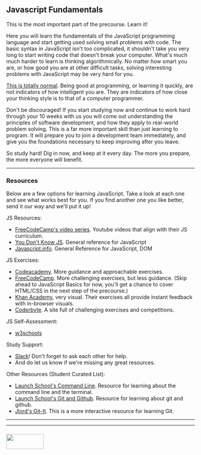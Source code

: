 ## Javascript Fundamentals

This is the most important part of the precourse.  Learn it! 

Here you will learn the fundamentals of the JavaScript programming language and start getting used solving small problems with code.  The basic syntax in JavaScript isn't too complicated, it shouldn't take you very long to start writing code that doesn't break your computer.  What's much much harder to learn is thinking algorithmically.  No matter how smart you are, or how good you are at other difficult tasks, solving interesting problems with JavaScript may be very hard for you.  

[This is totally normal](http://elewa.education/2018/01/22/thinking-computer-thoughts/).  Being good at programming, or learning it quickly, are not indicators of how intelligent you are.  They are indicators of how close your thinking style is to that of a computer programmer.  

Don't be discouraged!  If you start studying now and continue to work hard through your 10 weeks with us you will come out understanding the principles of software development, and how they apply to real-world problem solving.  This is a far more important skill than just learning to program.  It will prepare you to join a development team immediately, and give you the foundations necessary to keep improving after you leave.

So study hard! Dig in now, and keep at it every day.  The more you prepare, the more everyone will benefit.




___

### Resources

Below are a few options for learning JavaScript.  Take a look at each one and see what works best for you.  If you find another one you like better, send it our way and we'll put it up!


JS Resources:
* [FreeCodeCamp's video series](https://medium.freecodecamp.org/my-giant-javascript-basics-course-is-now-live-on-youtube-and-its-100-free-9020a21bbc27).  Youtube videos that align with their JS curriculum. 
* [You Don't Know JS](https://github.com/getify/You-Dont-Know-JS/blob/master/up%20&%20going/README.md#you-dont-know-js-up--going). General reference for JavaScript
* [Javascript.info](https://javascript.info). General Reference for JavaScript, DOM

JS Exercises:
* [Codeacademy](https://www.codecademy.com/en/tracks/javascript). More guidance and approachable exercises.
* [FreeCodeCamp](https://www.freecodecamp.org/map). More challenging exercises, but less guidance.  (Skip ahead to JavaScript Basics for now, you'll get a chance to cover HTML/CSS in the next step of the precourse.)
* [Khan Academy](https://www.khanacademy.org/computing/computer-programming/programming), very visual.  Their exercises all provide instant feedback with in-browser visuals.
* [Coderbyte](https://coderbyte.com/).  A site full of challenging exercises and competitions.


JS Self-Assessment:
* [w3schools](https://www.w3schools.com/js/js_quiz.asp)
  


Study Support:
* [Slack](https://join.slack.com/t/elewa-academy/shared_invite/enQtMjk4OTA3OTM1NjIwLTA2ZmQ0NDVhNjQxZWM2NjNhNmMyNmVhZGNhZmJmZTY1OWQ4Nzc0ZTkzZGE3NjdiYTYwYThlNzI3YTg2NGM5MGM)!  Don't forget to ask each other for help.
* And do let us know if we're missing any great resources.


Other Resources (Student Curated List):
* [Launch School's Command Line](https://launchschool.com/books/command_line). Resource for learning about the command line and the terminal.
* [Launch School's Git and Github](https://launchschool.com/books/git/). Resource for learning about git and github.
* [Jlord's Git-It](https://github.com/jlord/git-it-electron). This is a more interactive resource for learning Git.







___
___
### <a href="http://elewa.education/blog" target="_blank"><img src="https://user-images.githubusercontent.com/18554853/34921062-506450ae-f97d-11e7-875f-6feeb26ad72d.png" width="100" height="40"/></a>